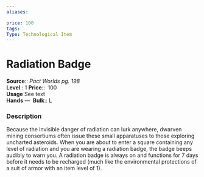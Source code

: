 ```yaml
---
aliases: 

price: 100
tags: 
Type: Technological Item
---
```


# Radiation Badge

**Source**:: _Pact Worlds pg. 198_  
**Level**:: 1
**Price**::  100  
**Usage** See text  
**Hands** — 
**Bulk**:: L

### Description

Because the invisible danger of radiation can lurk anywhere, dwarven mining consortiums often issue these small apparatuses to those exploring uncharted asteroids. When you are about to enter a square containing any level of radiation and you are wearing a radiation badge, the badge beeps audibly to warn you. A radiation badge is always on and functions for 7 days before it needs to be recharged (much like the environmental protections of a suit of armor with an item level of 1).
